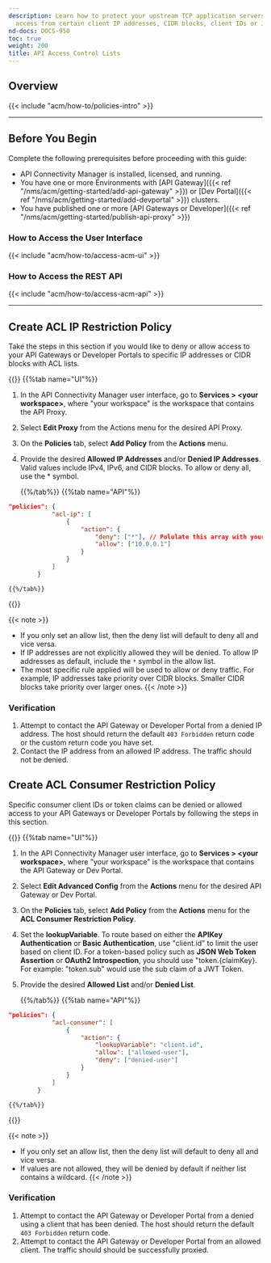 ```yaml
---
description: Learn how to protect your upstream TCP application servers by denying/allowing
  access from certain client IP addresses, CIDR blocks, client IDs or JWT Claims.
nd-docs: DOCS-950
toc: true
weight: 200
title: API Access Control Lists
---
```


## Overview

{{< include "acm/how-to/policies-intro" >}}

---

## Before You Begin

Complete the following prerequisites before proceeding with this guide:

- API Connectivity Manager is installed, licensed, and running.
- You have one or more Environments with [API Gateway]({{< ref "/nms/acm/getting-started/add-api-gateway" >}}) or [Dev Portal]({{< ref "/nms/acm/getting-started/add-devportal" >}}) clusters.
- You have published one or more [API Gateways or Developer]({{< ref "/nms/acm/getting-started/publish-api-proxy" >}})

### How to Access the User Interface

{{< include "acm/how-to/access-acm-ui" >}}

### How to Access the REST API

{{< include "acm/how-to/access-acm-api" >}}

---

## Create ACL IP Restriction Policy

Take the steps in this section if you would like to deny or allow access to your API Gateways or Developer Portals to specific IP addresses or CIDR blocks with ACL lists.

{{<tabs name="add_tls_listener">}}
    {{%tab name="UI"%}}

1. In the API Connectivity Manager user interface, go to **Services > \<your workspace\>**, where "your workspace" is the workspace that contains the API Proxy.
1. Select **Edit Proxy** from the Actions menu for the desired API Proxy.
1. On the **Policies** tab, select **Add Policy** from the **Actions** menu.
1. Provide the desired **Allowed IP Addresses** and/or **Denied IP Addresses**. Valid values include IPv4, IPv6, and CIDR blocks. To allow or deny all, use the * symbol.


    {{%/tab%}}
    {{%tab name="API"%}}

```json
"policies": {
            "acl-ip": [
                {
                    "action": {
                        "deny": ["*"], // Polulate this array with your denied IP addresses
                        "allow": ["10.0.0.1"]
                    }
                }
            ]
        }
```

    {{%/tab%}}
{{</tabs>}}

{{< note >}}

- If you only set an allow list, then the deny list will default to deny all and vice versa.
- If IP addresses are not explicitly allowed they will be denied. To allow IP addresses as default, include the `*` symbol in the allow list.
- The most specific rule applied will be used to allow or deny traffic. For example, IP addresses take priority over CIDR blocks. Smaller CIDR blocks take priority over larger ones.
{{< /note >}}



### Verification

1. Attempt to contact the API Gateway or Developer Portal from a denied IP address. The host should return the default `403 Forbidden` return code or the custom return code you have set.
1. Contact the IP address from an allowed IP address. The traffic should not be denied.

## Create ACL Consumer Restriction Policy

Specific consumer client IDs or token claims can be denied or allowed access to your API Gateways or Developer Portals by following the steps in this section.

{{<tabs name="add_consumer_policy">}}
    {{%tab name="UI"%}}

1. In the API Connectivity Manager user interface, go to **Services > \<your workspace\>**, where "your workspace" is the workspace that contains the API Gateway or Dev Portal.
1. Select **Edit Advanced Config** from the **Actions** menu for the desired API Gateway or Dev Portal.
1. On the **Policies** tab, select **Add Policy** from the **Actions** menu for the **ACL Consumer Restriction Policy**.
1. Set the **lookupVariable**. To route based on either the **APIKey Authentication** or **Basic Authentication**, use "client.id" to limit the user based on client ID. For a token-based policy such as **JSON Web Token Assertion** or **OAuth2 Introspection**, you should use "token.{claimKey}. For example: "token.sub" would use the sub claim of a JWT Token.
1. Provide the desired **Allowed List** and/or **Denied List**.

    {{%/tab%}}
    {{%tab name="API"%}}

```json
"policies": {
            "acl-consumer": [
                {
                    "action": {
                        "lookupVariable": "client.id",
                        "allow": ["allowed-user"],
                        "deny": ["denied-user"]
                    }
                }
            ]
        }
```

    {{%/tab%}}

{{</tabs>}}

{{< note >}}

- If you only set an allow list, then the deny list will default to deny all and vice versa.
- If values are not allowed, they will be denied by default if neither list contains a wildcard.
  {{< /note >}}

### Verification

1. Attempt to contact the API Gateway or Developer Portal from a denied using a client that has been denied. The host should return the default `403 Forbidden` return code.
1. Attempt to contact the API Gateway or Developer Portal from an allowed client. The traffic should should be successfully proxied.
